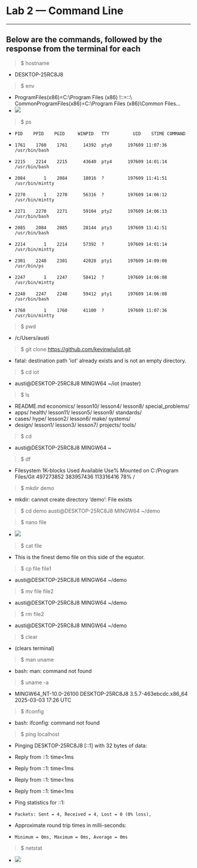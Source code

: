 # Lab 2 — Command Line
---
## Below are the commands, followed by the response from the terminal for each
> $ hostname
- DESKTOP-25RC8J8

> $ env
- ProgramFiles(x86)=C:\Program Files (x86) !::=::\ CommonProgramFiles(x86)=C:\Program Files (x86)\Common Files...
- ![](https://github.com/AnotherAnotherAustin/repotime/blob/main/env.png) 

> $ ps
-     PID    PPID    PGID     WINPID   TTY         UID    STIME COMMAND
-     1761    1760    1761      14392  pty0      197609 11:07:36 /usr/bin/bash
-     2215    2214    2215      43640  pty4      197609 14:01:14 /usr/bin/bash
-     2084       1    2084      18016  ?         197609 11:41:51 /usr/bin/mintty
-     2270       1    2270      56316  ?         197609 14:06:12 /usr/bin/mintty
-     2271    2270    2271      59104  pty2      197609 14:06:13 /usr/bin/bash
-     2085    2084    2085      28144  pty3      197609 11:41:51 /usr/bin/bash
-     2214       1    2214      57392  ?         197609 14:01:14 /usr/bin/mintty
-     2301    2248    2301      42028  pty1      197609 14:09:08 /usr/bin/ps
-     2247       1    2247      58412  ?         197609 14:06:08 /usr/bin/mintty
-     2248    2247    2248      59412  pty1      197609 14:06:08 /usr/bin/bash
-     1760       1    1760      41100  ?         197609 11:07:36 /usr/bin/mintty

> $ pwd
- /c/Users/austi

> $ git clone https://github.com/kevinwlu/iot.git
- fatal: destination path 'iot' already exists and is not an empty directory.

> $ cd iot
- austi@DESKTOP-25RC8J8 MINGW64 ~/iot (master)

> $ ls
- README.md  economics/  lesson10/  lesson4/  lesson8/   special_problems/
- apps/      health/     lesson11/  lesson5/  lesson9/   standards/
- cases/     hype/       lesson2/   lesson6/  make/      systems/
- design/    lesson1/    lesson3/   lesson7/  projects/  tools/

> $ cd
- austi@DESKTOP-25RC8J8 MINGW64 ~

> $ df
- Filesystem           1K-blocks      Used Available Use% Mounted on
C:/Program Files/Git 497273852 383957436 113316416  78% /

> $ mkdir demo
- mkdir: cannot create directory ‘demo’: File exists

> $ cd demo
austi@DESKTOP-25RC8J8 MINGW64 ~/demo

> $ nano file
- ![](https://github.com/AnotherAnotherAustin/repotime/blob/main/nano.png) 

> $ cat file
- This is the finest demo file on this side of the equator.

> $ cp file file1
- austi@DESKTOP-25RC8J8 MINGW64 ~/demo
  
> $ mv file file2
- austi@DESKTOP-25RC8J8 MINGW64 ~/demo

> $ rm file2
- austi@DESKTOP-25RC8J8 MINGW64 ~/demo

> $ clear
- (clears terminal)

> $ man uname
- bash: man: command not found

> $ uname -a
- MINGW64_NT-10.0-26100 DESKTOP-25RC8J8 3.5.7-463ebcdc.x86_64 2025-03-03 17:26 UTC

> $ ifconfig
- bash: ifconfig: command not found

> $ ping localhost
- Pinging DESKTOP-25RC8J8 [::1] with 32 bytes of data:
- Reply from ::1: time<1ms
- Reply from ::1: time<1ms
- Reply from ::1: time<1ms
- Reply from ::1: time<1ms

- Ping statistics for ::1:
-     Packets: Sent = 4, Received = 4, Lost = 0 (0% loss),
- Approximate round trip times in milli-seconds:
-     Minimum = 0ms, Maximum = 0ms, Average = 0ms

> $ netstat
- ![](https://github.com/AnotherAnotherAustin/repotime/blob/main/ConnectionsLab3.png) 

